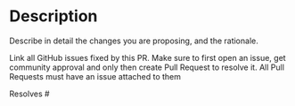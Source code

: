 # Description

Describe in detail the changes you are proposing, and the rationale.

Link all GitHub issues fixed by this PR.
Make sure to first open an issue, get community approval and only then create Pull Request to resolve it.
All Pull Requests must have an issue attached to them

Resolves #
